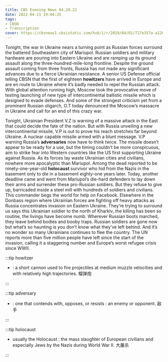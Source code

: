 ```yaml
---
title: CBS Evening News 04.20.22
date: 2022-04-21 19:04:25
tags:
- CBSN
- Transcription
cover: https://cbsnews1.cbsistatic.com/hub/i/r/2019/04/01/727e357a-a126-4138-a2c5-4d3222669d57/thumbnail/640x360/3ff2761028dc5c65cc4f07acd54bcd5c/cbsn2-logo-1920x1080.jpg
---
```

Tonight, the war in Ukraine nears a turning point as Russian forces surround the battered Southeastern city of Mariupol. Russian soldiers and military hardware are pouring into Eastern Ukraine and are ramping up its ground assault along the three-hundred-mile-long frontline. Despite the ground assault coming from three fronts, Russia has not made any significant advances due to a fierce Ukrainian resistance. A senior US Defense official telling CBSN that the first of eighteen **howitzers** have arrived in Europe and are en route to Ukraine where it’s badly needed to repel the Russian attack. With global attention running high, Moscow took the provocative move of testing launching of new type of intercontinental ballistic missile which is designed to evade defenses. And some of the strongest criticism yet from a prominent Russian oligarch, O.T today denounced the Moscow’s massacre in Ukraine and call for an end of this crazy war.

Tonight, Ukrainian President V.Z is warning of a massive attack in the East that could decide the fate of the nation. But with Russia unveiling a new intercontinental missile, V.P is out to prove his reach stretches far beyond Ukraine. A nuclear capable missile armed with a blunt message. V.P warning Russia’s **adversaries** now have to think twice. The missile doesn’t appear to be ready for a use, but the timing couldn’t be more conspicuous, aim to strike fear into Western countries like the US first supporting Ukraine against Russia. As its forces lay waste Ukrainian cities and civilians, nowhere more apocalyptic than Mariupol. Among the dead reported to be ninety-one-year-old **holocaust** survivor who hid from the Nazis in the basement only to die in a basement eighty-one years later. Today, another deadline came and went from Mariupol’s die-hard defenders to lay down their arms and surrender these pro-Russian soldiers. But they refuse to give up, barricaded inside a steel mill with hundreds of soldiers and civilians. This commander begs the world for help on Facebook. Elsewhere in the Donbass region where Ukrainian forces are fighting off heavy attacks as Russia concentrates invasion on Eastern Ukraine. They’re trying to surround us says this Ukrainian soldier to the north of Kharkiv, the killing has been so routine, the livings have become numb. Wherever Russian boots marched, they leave behind bodies and booby traps. Russian soldiers are gone now but what’s so haunting is you don’t know what they’ve left behind. And it’s no wonder so many Ukrainians continues to flee the country. The UN reports more than five million people have left since the start of the invasion, calling it a staggering number and Europe’s worst refugee crisis since WWII. 

:::tip howitzer

- : a short cannon used to fire projectiles at medium muzzle velocities and with relatively high trajectories. 榴弹炮
  
:::

:::tip adversary

- : one that contends with, opposes, or resists : an enemy or opponent. 敌手
  
:::

:::tip holocaust

- usually the Holocaust : the mass slaughter of European civilians and especially Jews by the Nazis during World War II. 大屠杀
  
:::
